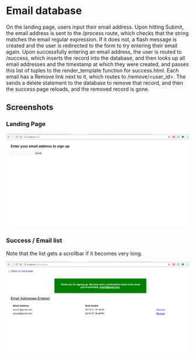 # Email database

On the landing page, users input their email address. Upon hitting Submit, the email address is sent to the /process route, which checks that the string matches the email regular expression. If it does not, a flash message is created and the user is redirected to the form to try entering their email again. Upon successfully entering an email address, the user is routed to /success, which inserts the record into the database, and then looks up all email addresses and the timestamp at which they were created, and passes this list of tuples to the render\_template function for success.html. Each email has a Remove link next to it, which routes to /remove/\<user\_id\>. The sends a delete statement to the database to remove that record, and then the success page reloads, and the removed record is gone. 

## Screenshots
### Landing Page

![Landing page](/doc/index.png?raw=true "index.html")


### Success / Email list
Note that the list gets a scrollbar if it becomes very long.

![Email list](/doc/success.png?raw=true "success.html")
